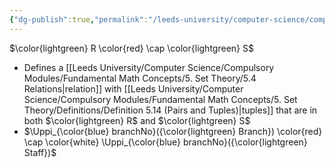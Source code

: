 ```yaml
---
{"dg-publish":true,"permalink":"/leeds-university/computer-science/compulsory-modules/databases/old/relational-data-model/relational-algebra/intersection/"}
---
```


$\color{lightgreen} R \color{red} \cap \color{lightgreen} S$
- Defines a [[Leeds University/Computer Science/Compulsory Modules/Fundamental Math Concepts/5. Set Theory/5.4 Relations\|relation]] with [[Leeds University/Computer Science/Compulsory Modules/Fundamental Math Concepts/5. Set Theory/Definitions/Definition 5.14 (Pairs and Tuples)\|tuples]] that are in both $\color{lightgreen} R$ and $\color{lightgreen} S$
- $\Uppi_{\color{blue} branchNo}({\color{lightgreen} Branch}) \color{red} \cap \color{white} \Uppi_{\color{blue} branchNo}({\color{lightgreen} Staff})$
